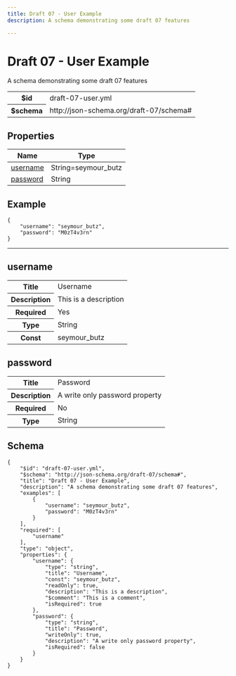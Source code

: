 ```yaml
---
title: Draft 07 - User Example
description: A schema demonstrating some draft 07 features

---
```

# Draft 07 - User Example

<p>A schema demonstrating some draft 07 features</p>

<table>
<tbody>
<tr><th>$id</th><td>draft-07-user.yml</td></tr>
<tr><th>$schema</th><td>http://json-schema.org/draft-07/schema#</td></tr>
</tbody>
</table>

## Properties

<table><thead><tr><th colspan="2">Name</th><th>Type</th></tr></thead><tbody><tr><td colspan="2"><a href="#username">username</a></td><td>String=seymour_butz</td></tr><tr><td colspan="2"><a href="#password">password</a></td><td>String</td></tr></tbody></table>


## Example
```
{
    "username": "seymour_butz",
    "password": "M0zT4v3rn"
}
```

<hr />



## username


<table>
  <tbody>
    <tr>
      <th>Title</th>
      <td colspan="2">Username</td>
    </tr>
    <tr>
      <th>Description</th>
      <td colspan="2">This is a description</td>
    </tr>
    <tr>
      <th>Required</th>
      <td colspan="2">Yes</td>
    </tr>
    <tr><th>Type</th><td colspan="2">String</td></tr>
    <tr>
      <th>Const</th>
      <td colspan="2">seymour_butz</td>
    </tr>
  </tbody>
</table>






## password


<table>
  <tbody>
    <tr>
      <th>Title</th>
      <td colspan="2">Password</td>
    </tr>
    <tr>
      <th>Description</th>
      <td colspan="2">A write only password property</td>
    </tr>
    <tr>
      <th>Required</th>
      <td colspan="2">No</td>
    </tr>
    <tr><th>Type</th><td colspan="2">String</td></tr>
    
  </tbody>
</table>









## Schema
```
{
    "$id": "draft-07-user.yml",
    "$schema": "http://json-schema.org/draft-07/schema#",
    "title": "Draft 07 - User Example",
    "description": "A schema demonstrating some draft 07 features",
    "examples": [
        {
            "username": "seymour_butz",
            "password": "M0zT4v3rn"
        }
    ],
    "required": [
        "username"
    ],
    "type": "object",
    "properties": {
        "username": {
            "type": "string",
            "title": "Username",
            "const": "seymour_butz",
            "readOnly": true,
            "description": "This is a description",
            "$comment": "This is a comment",
            "isRequired": true
        },
        "password": {
            "type": "string",
            "title": "Password",
            "writeOnly": true,
            "description": "A write only password property",
            "isRequired": false
        }
    }
}
```


